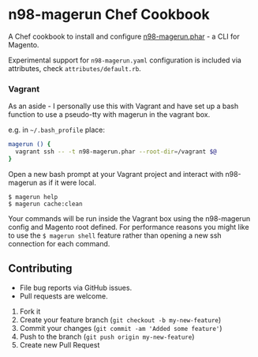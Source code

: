 # n98-magerun Chef Cookbook

A Chef cookbook to install and configure [n98-magerun.phar](https://github.com/netz98/n98-magerun) - a CLI for Magento.

Experimental support for `n98-magerun.yaml` configuration is included via attributes, check `attributes/default.rb`.


### Vagrant

As an aside - I personally use this with Vagrant and have set up a bash function to use a pseudo-tty with magerun in the vagrant box.

e.g. in `~/.bash_profile` place:
```bash
magerun () {
  vagrant ssh -- -t n98-magerun.phar --root-dir=/vagrant $@
}
```

Open a new bash prompt at your Vagrant project and interact with n98-magerun as if it were local.
```
$ magerun help
$ magerun cache:clean
```

Your commands will be run inside the Vagrant box using the n98-magerun config and Magento root defined.
For performance reasons you might like to use the `$ magerun shell` feature rather than opening a new ssh connection for each command.


## Contributing

* File bug reports via GitHub issues.
* Pull requests are welcome.


1. Fork it
2. Create your feature branch (`git checkout -b my-new-feature`)
3. Commit your changes (`git commit -am 'Added some feature'`)
4. Push to the branch (`git push origin my-new-feature`)
5. Create new Pull Request
